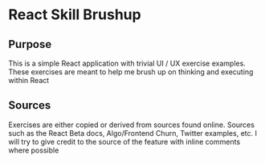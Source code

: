 # React Skill Brushup

## Purpose

This is a simple React application with trivial UI / UX exercise examples. These exercises are meant to help me brush up on thinking and executing within React

## Sources

Exercises are either copied or derived from sources found online. Sources such as the React Beta docs, Algo/Frontend Churn, Twitter examples, etc. I will try to give credit to the source of the feature with inline comments where possible
